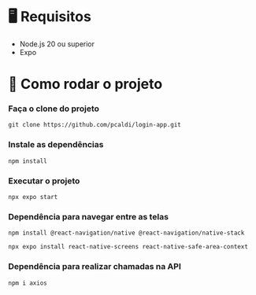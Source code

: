 # 🖥️ Requisitos

- Node.js 20 ou superior
- Expo

# 🎡 Como rodar o projeto

### Faça o clone do projeto
```
git clone https://github.com/pcaldi/login-app.git
```
### Instale as dependências
```
npm install
```
### Executar o projeto
```
npx expo start
```

### Dependência para navegar entre as telas
```
npm install @react-navigation/native @react-navigation/native-stack
```
```
npx expo install react-native-screens react-native-safe-area-context

```
### Dependência para realizar chamadas na API
```
npm i axios
```
